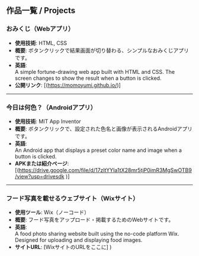 ## 作品一覧 / Projects

### おみくじ（Webアプリ）
- **使用技術**: HTML, CSS  
- **概要**: ボタンクリックで結果画面が切り替わる、シンプルなおみくじアプリです。
- **英語**:  
  A simple fortune-drawing web app built with HTML and CSS. The screen changes to show the result when a button is clicked.
- **公開リンク**: [(https://momoyumi.github.io/)]

---

### 今日は何色？（Androidアプリ）
- **使用技術**: MIT App Inventor  
- **概要**: ボタンクリックで、設定された色名と画像が表示されるAndroidアプリです。
- **英語**:  
  An Android app that displays a preset color name and image when a button is clicked.
- **APKまたは紹介ページ**: [(https://drive.google.com/file/d/17zltYYIa1tX28mr5tjP0imR3MgSwOTB9/view?usp=drivesdk
)]

---

### フード写真を載せるウェブサイト（Wixサイト）
- **使用ツール**: Wix（ノーコード）  
- **概要**: フード写真をアップロード・掲載するためのWebサイトです。
- **英語**:  
  A food photo sharing website built using the no-code platform Wix. Designed for uploading and displaying food images.
- **サイトURL**: [WixサイトのURLをここに]
)
